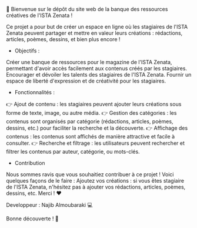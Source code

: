 :round_pushpin: Bienvenue sur le dépôt du site web de la banque des ressources créatives de l'ISTA Zenata !

Ce projet a pour but de créer un espace en ligne où les stagiaires de l'ISTA Zenata peuvent partager et mettre en valeur leurs créations : rédactions, articles, poèmes, dessins, et bien plus encore !

- Objectifs :

Créer une banque de ressources pour le magazine de l'ISTA Zenata, permettant d'avoir accès facilement aux contenus créés par les stagiaires.
Encourager et dévoiler les talents des stagiaires de l'ISTA Zenata.
Fournir un espace de liberté d'expression et de créativité pour les stagiaires.

- Fonctionnalités :

:point_right: Ajout de contenu : les stagiaires peuvent ajouter leurs créations sous forme de texte, image, ou autre média.
:point_right: Gestion des catégories : les contenus sont organisés par catégorie (rédactions, articles, poèmes, dessins, etc.) pour faciliter la recherche et la découverte.
:point_right: Affichage des contenus : les contenus sont affichés de manière attractive et facile à consulter.
:point_right: Recherche et filtrage : les utilisateurs peuvent rechercher et filtrer les contenus par auteur, catégorie, ou mots-clés.

- Contribution

Nous sommes ravis que vous souhaitiez contribuer à ce projet ! Voici quelques façons de le faire :
Ajoutez vos créations : si vous êtes stagiaire de l'ISTA Zenata, n'hésitez pas à ajouter vos rédactions, articles, poèmes, dessins, etc.
Merci ! :heart:

Developpeur : Najib Almoubaraki :computer:

Bonne découverte ! :thought_balloon:
